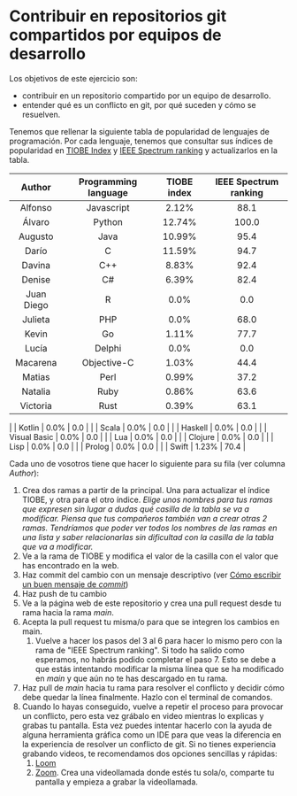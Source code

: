 # Contribuir en repositorios git compartidos por equipos de desarrollo

Los objetivos de este ejercicio son:

- contribuir en un repositorio compartido por un equipo de desarrollo.
- entender qué es un conflicto en git, por qué suceden y cómo se resuelven.

Tenemos que rellenar la siguiente tabla de popularidad de lenguajes de programación. Por cada lenguaje, tenemos que consultar sus índices de popularidad en [TIOBE Index](https://www.tiobe.com/tiobe-index/) y [IEEE Spectrum ranking](https://spectrum.ieee.org/top-programming-languages/) y actualizarlos en la tabla.

|   Author   | Programming language | TIOBE index | IEEE Spectrum ranking |
| :--------: | :------------------: | :---------: | :-------------------: |
|  Alfonso   |      Javascript      |    2.12%    |         88.1          |
|   Álvaro   |        Python        |   12.74%    |         100.0         |
|  Augusto   |         Java         |   10.99%    |         95.4          |
|   Darío    |          C           |   11.59%    |         94.7          |
|   Davina   |         C++          |    8.83%    |         92.4          |
|   Denise   |          C#          |    6.39%    |         82.4          |
| Juan Diego |          R           |    0.0%     |          0.0          |
|  Julieta   |         PHP          |    0.0%     |         68.0          |
|   Kevin    |          Go          |    1.11%    |         77.7          |
|   Lucía    |        Delphi        |    0.0%     |          0.0          |
|  Macarena  |     Objective-C      |    1.03%    |         44.4          |
|   Matias   |         Perl         |    0.99%    |         37.2          |
|  Natalia   |         Ruby         |    0.86%    |         63.6          |
|  Victoria  |         Rust         |    0.39%    |         63.1          |

|            |        Kotlin        |    0.0%     |          0.0          |
|            |        Scala         |    0.0%     |          0.0          |
|            |       Haskell        |    0.0%     |          0.0          |
|            |     Visual Basic     |    0.0%     |          0.0          |
|            |         Lua          |    0.0%     |          0.0          |
|            |       Clojure        |    0.0%     |          0.0          |
|            |         Lisp         |    0.0%     |          0.0          |
|            |        Prolog        |    0.0%     |          0.0          |
|            |        Swift         |    1.23%    |         70.4          |

Cada uno de vosotros tiene que hacer lo siguiente para su fila (ver columna _Author_):

1. Crea dos ramas a partir de la principal. Una para actualizar el índice TIOBE, y otra para el otro índice. _Elige unos nombres para tus ramas que expresen sin lugar a dudas qué casilla de la tabla se va a modificar. Piensa que tus compañeros también van a crear otras 2 ramas. Tendríamos que poder ver todos los nombres de las ramas en una lista y saber relacionarlas sin dificultad con la casilla de la tabla que va a modificar._
2. Ve a la rama de TIOBE y modifica el valor de la casilla con el valor que has encontrado en la web.
3. Haz commit del cambio con un mensaje descriptivo (ver [Cómo escribir un buen mensaje de _commit_](https://cbea.ms/git-commit/))
4. Haz push de tu cambio
5. Ve a la página web de este repositorio y crea una pull request desde tu rama hacia la rama _main_.
6. Acepta la pull request tu misma/o para que se integren los cambios en main.
   1. Vuelve a hacer los pasos del 3 al 6 para hacer lo mismo pero con la rama de "IEEE Spectrum ranking". Si todo ha salido como esperamos, no habrás podido completar el paso 7. Esto se debe a que estás intentando modificar la misma línea que se ha modificado en _main_ y que aún no te has descargado en tu rama.
7. Haz pull de _main_ hacia tu rama para resolver el conflicto y decidir cómo debe quedar la línea finalmente. Hazlo con el terminal de comandos.
8. Cuando lo hayas conseguido, vuelve a repetir el proceso para provocar un conflicto, pero esta vez grábalo en video mientras lo explicas y grabas tu pantalla. Esta vez puedes intentar hacerlo con la ayuda de alguna herramienta gráfica como un IDE para que veas la diferencia en la experiencia de resolver un conflicto de git. Si no tienes experiencia grabando videos, te recomendamos dos opciones sencillas y rápidas:
   1. [Loom](https://www.loom.com/)
   2. [Zoom](https://zoom.us/). Crea una videollamada donde estés tu sola/o, comparte tu pantalla y empieza a grabar la videollamada.
